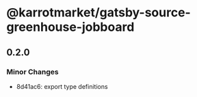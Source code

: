 # @karrotmarket/gatsby-source-greenhouse-jobboard

## 0.2.0
### Minor Changes

- 8d41ac6: export type definitions
